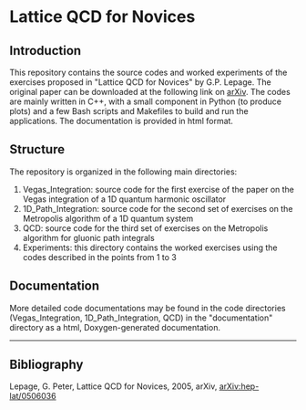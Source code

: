 # Lattice QCD for Novices

## Introduction

This repository contains the source codes and worked experiments of the exercises proposed in "Lattice QCD for Novices" by G.P. Lepage.
The original paper can be downloaded at the following link on [arXiv](https://arxiv.org/abs/hep-lat/0506036v1). The codes are mainly written in C++,
with a small component in Python (to produce plots) and a few Bash scripts and Makefiles to build and run the applications. The documentation is provided in html format.

## Structure

The repository is organized in the following main directories:
1. Vegas_Integration: source code for the first exercise of the paper on the Vegas integration of a 1D quantum harmonic oscillator
2. 1D_Path_Integration: source code for the second set of exercises on the Metropolis algorithm of a 1D quantum system
3. QCD: source code for the third set of exercises on the Metropolis algorithm for gluonic path integrals
4. Experiments: this directory contains the worked exercises using the codes described in the points from 1 to 3

## Documentation

More detailed code documentations may be found in the code directories (Vegas_Integration, 1D_Path_Integration, QCD) in the "documentation" directory as a html, Doxygen-generated documentation.

---

## Bibliography

Lepage, G. Peter, Lattice QCD for Novices, 2005, arXiv, [arXiv:hep-lat/0506036](https://arxiv.org/abs/hep-lat/0506036v1)
